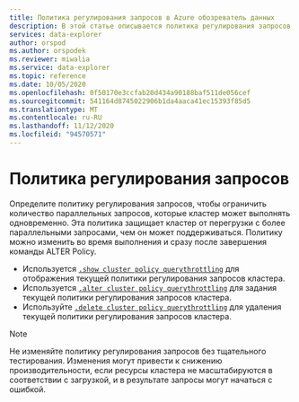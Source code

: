 ```yaml
---
title: Политика регулирования запросов в Azure обозреватель данных
description: В этой статье описывается политика регулирования запросов в Azure обозреватель данных
services: data-explorer
author: orspod
ms.author: orspodek
ms.reviewer: miwalia
ms.service: data-explorer
ms.topic: reference
ms.date: 10/05/2020
ms.openlocfilehash: 0f50170e3ccfab20d434a90188baf511de056cef
ms.sourcegitcommit: 541164d8745022906b1da4aaca41ec15393f85d5
ms.translationtype: MT
ms.contentlocale: ru-RU
ms.lasthandoff: 11/12/2020
ms.locfileid: "94570571"
---
```

# <a name="query-throttling-policy"></a>Политика регулирования запросов

Определите политику регулирования запросов, чтобы ограничить количество параллельных запросов, которые кластер может выполнять одновременно. Эта политика защищает кластер от перегрузки с более параллельными запросами, чем он может поддерживаться. Политику можно изменить во время выполнения и сразу после завершения команды ALTER Policy.

* Используется [`.show cluster policy querythrottling`](query-throttling-policy-commands.md#show-cluster-policy-querythrottling) для отображения текущей политики регулирования запросов кластера.
* Используется [`.alter cluster policy querythrottling`](query-throttling-policy-commands.md#alter-cluster-policy-querythrottling) для задания текущей политики регулирования запросов кластера.
* Используйте [`.delete cluster policy querythrottling`](query-throttling-policy-commands.md#delete-cluster-policy-querythrottling) для удаления текущей политики регулирования запросов кластера.

> [!NOTE]
> Не изменяйте политику регулирования запросов без тщательного тестирования. Изменения могут привести к снижению производительности, если ресурсы кластера не масштабируются в соответствии с загрузкой, и в результате запросы могут начаться с ошибкой. 
